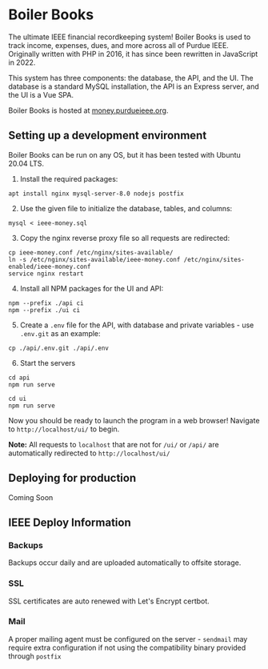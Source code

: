 # Boiler Books

The ultimate IEEE financial recordkeeping system! Boiler Books is used to track income, expenses, dues, and more across all of Purdue IEEE. Originally written with PHP in 2016, it has since been rewritten in JavaScript in 2022.

This system has three components: the database, the API, and the UI. The database is a standard MySQL installation, the API is an Express server, and the UI is a Vue SPA.

Boiler Books is hosted at [money.purdueieee.org](https://money.purdueieee.org).

## Setting up a development environment

Boiler Books can be run on any OS, but it has been tested with Ubuntu 20.04 LTS.

1. Install the required packages:
```
apt install nginx mysql-server-8.0 nodejs postfix
```

2. Use the given file to initialize the database, tables, and columns:
```
mysql < ieee-money.sql
```

3. Copy the nginx reverse proxy file so all requests are redirected:
```
cp ieee-money.conf /etc/nginx/sites-available/
ln -s /etc/nginx/sites-available/ieee-money.conf /etc/nginx/sites-enabled/ieee-money.conf
service nginx restart
```

4. Install all NPM packages for the UI and API:
```
npm --prefix ./api ci
npm --prefix ./ui ci
```

5. Create a `.env` file for the API, with database and private variables - use `.env.git` as an example:
```
cp ./api/.env.git ./api/.env
```

6. Start the servers
```
cd api
npm run serve
```
```
cd ui
npm run serve
```

Now you should be ready to launch the program in a web browser! Navigate to `http://localhost/ui/` to begin.

**Note:** All requests to `localhost` that are not for `/ui/` or `/api/` are automatically redirected to `http://localhost/ui/`

## Deploying for production

Coming Soon

## IEEE Deploy Information

### Backups

Backups occur daily and are uploaded automatically to offsite storage.

### SSL

SSL certificates are auto renewed with Let's Encrypt certbot.

### Mail

A proper mailing agent must be configured on the server - `sendmail` may require extra configuration if not using the compatibility binary provided through `postfix`
